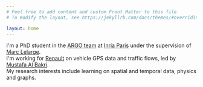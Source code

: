 ```yaml
---
# Feel free to add content and custom Front Matter to this file.
# To modify the layout, see https://jekyllrb.com/docs/themes/#overriding-theme-defaults

layout: home
---
```


I'm a PhD student in the [ARGO team](https://www.di.ens.fr/argo/) at [Inria Paris](https://www.inria.fr) under the supervision of [Marc Lelarge](https://www.di.ens.fr/~lelarge/).  
I'm working for [Renault](https://www.renaultgroup.com) on vehicle GPS data and traffic flows, led by [Mustafa Al Bakri](https://www.linkedin.com/in/mustafa-al-bakri).  
My research interests include learning on spatial and temporal data, physics and graphs.  
